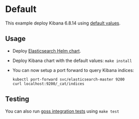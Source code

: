 # Default

This example deploy Kibana 6.8.14 using [default values][].


## Usage

* Deploy [Elasticsearch Helm chart][].

* Deploy Kibana chart with the default values: `make install`

* You can now setup a port forward to query Kibana indices:

  ```
  kubectl port-forward svc/elasticsearch-master 9200
  curl localhost:9200/_cat/indices
  ```


## Testing

You can also run [goss integration tests][] using `make test`


[elasticsearch helm chart]: https://github.com/elastic/helm-charts/tree/6.8/elasticsearch/examples/default/
[goss integration tests]: https://github.com/elastic/helm-charts/tree/6.8/kibana/examples/default/test/goss.yaml
[default values]: https://github.com/elastic/helm-charts/tree/6.8/kibana/values.yaml
